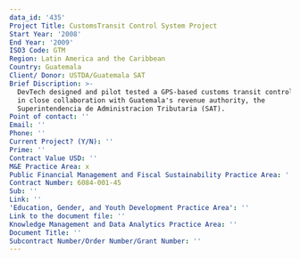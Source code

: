 ```yaml
---
data_id: '435'
Project Title: CustomsTransit Control System Project
Start Year: '2008'
End Year: '2009'
ISO3 Code: GTM
Region: Latin America and the Caribbean
Country: Guatemala
Client/ Donor: USTDA/Guatemala SAT
Brief Discription: >-
  DevTech designed and pilot tested a GPS-based customs transit control system
  in close collaboration with Guatemala's revenue authority, the
  Superintendencia de Administracion Tributaria (SAT).
Point of contact: ''
Email: ''
Phone: ''
Current Project? (Y/N): ''
Prime: ''
Contract Value USD: ''
M&E Practice Area: x
Public Financial Management and Fiscal Sustainability Practice Area: ''
Contract Number: 6084-001-45
Sub: ''
Link: ''
'Education, Gender, and Youth Development Practice Area': ''
Link to the document file: ''
Knowledge Management and Data Analytics Practice Area: ''
Document Title: ''
Subcontract Number/Order Number/Grant Number: ''
---
```

